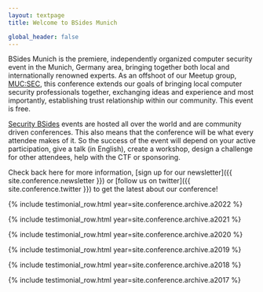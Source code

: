 ```yaml
---
layout: textpage
title: Welcome to BSides Munich

global_header: false
---
```


BSides Munich is the premiere, independently organized computer security event in the Munich, Germany area, bringing together both local and internationally renowned experts.
As an offshoot of our Meetup group, [MUC:SEC](https://www.meetup.com/MUC-SEC/?_cookie-check=ShoizzNwjDGCiHdW), this conference extends our goals of bringing local computer security professionals together, exchanging ideas and experience and most importantly, establishing trust relationship within our community. 
This event is free.

[Security BSides](http://www.securitybsides.com/) events are hosted all over the world and are community driven conferences.
This also means that the conference will be what every attendee makes of it.
So the success of the event will depend on your active participation, give a talk (in English), create a workshop, design a challenge for other attendees, help with the CTF or sponsoring.

Check back here for more information, [sign up for our newsletter]({{ site.conference.newsletter }}) or [follow us on twitter]({{ site.conference.twitter }}) to get the latest about our conference!

{% include testimonial_row.html year=site.conference.archive.a2022 %}

{% include testimonial_row.html year=site.conference.archive.a2021 %}

{% include testimonial_row.html year=site.conference.archive.a2020 %}

{% include testimonial_row.html year=site.conference.archive.a2019 %}

{% include testimonial_row.html year=site.conference.archive.a2018 %}

{% include testimonial_row.html year=site.conference.archive.a2017 %}
